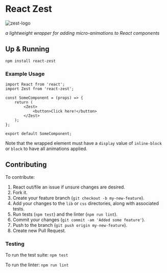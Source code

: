 # React Zest
![zest-logo](https://s3.amazonaws.com/react-zest/zest.png)

 _a lightweight wrapper for adding micro-animations to React components_

## Up & Running
```
npm install react-zest
```

### Example Usage
```
import React from 'react';
import Zest from 'react-zest';

const SomeComponent = (props) => {
	return (
		<Zest>
			<button>Click here!</button>
		</Zest>
	);
};

export default SomeComponent;
```

Note that the wrapped element must have a `display` value of `inline-block` or `block` to have all animations applied.

## Contributing

To contribute:

1. React out/file an issue if unsure changes are desired.
1. Fork it.
1. Create your feature branch (`git checkout -b my-new-feature`).
1. Add your changes to the `lib` or `css` directories, along with associated tests.
1. Run tests (`npm test`) and the linter (`npm run lint`).
1. Commit your changes (`git commit -am 'Added some feature'`).
1. Push to the branch (`git push origin my-new-feature`).
1. Create new Pull Request.

### Testing

To run the test suite: `npm test`

To run the linter: `npm run lint`
